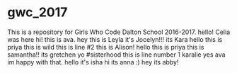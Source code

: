 # gwc_2017
This is a repository for Girls Who Code Dalton School 2016-2017.
hello! Celia was here
hi! this is ava.
hey this is Leyla
it's Jocelyn!!!
its Kara
hello this is priya
this is wild
this is line #2
this is Alison!
hello this is priya
this is samantha!!
its gretchen yo #sisterhood 
this is line number 1
karalie
yes ava im happy with that.
hello it's isha
hi its anna :)
hey its abby!